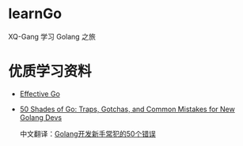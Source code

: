 # learnGo
XQ-Gang 学习 Golang 之旅

# 优质学习资料

- [Effective Go](https://go.dev/doc/effective_go)

- [50 Shades of Go: Traps, Gotchas, and Common Mistakes for New Golang Devs](http://devs.cloudimmunity.com/gotchas-and-common-mistakes-in-go-golang/index.html)
  
  中文翻译：[Golang开发新手常犯的50个错误](https://blog.csdn.net/gezhonglei2007/article/details/52237582)